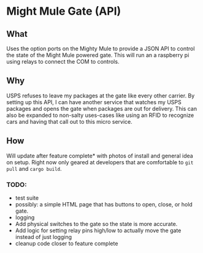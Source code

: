 # Might Mule Gate (API)

## What
Uses the option ports on the Mighty Mule to provide a JSON API
to control the state of the Might Mule powered gate. This will
run an a raspberry pi using relays to connect the COM to controls.

## Why
USPS refuses to leave my packages at the gate like every other carrier.
By setting up this API, I can have another service that watches my USPS packages
and opens the gate when packages are out for delivery. This can also be
expanded to non-salty uses-cases like using an RFID to recognize cars and
having that call out to this micro service.

## How
Will update after feature complete* with photos of install and general idea on setup.
Right now only geared at developers that are comfortable to `git pull`
and `cargo build`.

### TODO:
* test suite
* possibly: a simple HTML page that has buttons to open, close, or hold gate.
* logging
* Add physical switches to the gate so the state is more accurate.
* Add logic for setting relay pins high/low to actually move the gate instead of just logging
* cleanup code closer to feature complete
